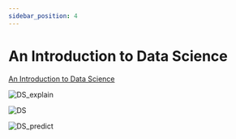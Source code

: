 ```yaml
---
sidebar_position: 4
---
```


# An Introduction to Data Science

[An Introduction to Data Science](http://www.saedsayad.com/)


![DS_explain](/img/ov/DM_map_explain_1.png)

![DS](/img/ov/DataMining.png)

![DS_predict](/img/ov/DM_map_predict_1.png)